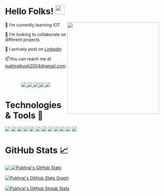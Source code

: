 # Hello Folks! <img src="https://github.com/rahulkarda/rahulkarda/blob/main/wave.gif?raw=true" width="30">
 <!-- Profile views -->
 <img src="https://c.tenor.com/flflC6GFzO8AAAAd/sultan-alrefaei-programmer.gif" align="right" height="300">

🌱 I’m currently learning IOT

👯 I’m looking to collaborate on different projects

📝 I actively post on [LinkedIn](https://linkedin.com/in/rahulkarda)

📫You can reach me at pukhrajkush2004@gmail.com

<br>
<p align="center">
  <a href="https://bento.me/pukhraj2004" target="_blank">
    <img src="https://img.shields.io/static/v1?label=|&message=BENTO&color=ff&style=plastic&logo=realm&logo-color=white"/>
  </a>
  <a href="https://www.linkedin.com/in/pukhraj-kushwah-2b95bb23b" target="_blank">
    <img src="https://img.shields.io/static/v1?label=|&message=LINKED-IN&color=cdf998&style=plastic&logo=linkedin&logo-color=white"/>
  </a>
  <a href="https://x.com/Pukhraj2004" target="_blank">
    <img src="https://img.shields.io/static/v1?label=|&message=TWITTER&color=d18014&style=plastic&logo=twitter&logo-color=white"/>
  </a>
  <a href="https://www.credly.com/users/pukhraj-kushwah" target="_blank">
      <img src="https://img.shields.io/static/v1?label=|&message=CREDLY&color=cde928&style=plastic&logo=dev.to&logo-color=white"/>
  </a>
  <a href="resume.pdf" target="_blank" download="resume.pdf">
      <img src="https://img.shields.io/static/v1?label=|&message=RESUME&color=24555f&style=plastic&logo=react&logo-color=white"/>
  </a>
</p>

# Technologies & Tools 🔧
![](https://img.shields.io/badge/Code-HTML5-informational?style=flat&logo=html5&logoColor=white&color=brightgreen)
![](https://img.shields.io/badge/Code-CSS3-informational?style=flat&logo=css3&logoColor=white&color=brightgreen)
![](https://img.shields.io/badge/Code-JavaScript-informational?style=flat&logo=javascript&logoColor=white&color=brightgreen)
![](https://img.shields.io/badge/Code-ReactJS-informational?style=flat&logo=react&logoColor=white&color=brightgreen)
![](https://img.shields.io/badge/Code-NodeJS-informational?style=flat&logo=node.js&logoColor=white&color=brightgreen)
![](https://img.shields.io/badge/Code-Python-informational?style=flat&logo=python&logoColor=white&color=brightgreen)
![](https://img.shields.io/badge/Code-C++-informational?style=flat&logo=cplusplus&logoColor=white&color=brightgreen)
![](https://img.shields.io/badge/Database-MongoDB-informational?style=flat&logo=mongodb&logoColor=white&color=brightgreen)
![](https://img.shields.io/badge/Database-MySQL-informational?style=flat&logo=mysql&logoColor=white&color=brightgreen)
![](https://img.shields.io/badge/Tool-Firebase-informational?style=flat&logo=firebase&logoColor=white&color=brightgreen)
![](https://img.shields.io/badge/Tools-Git-informational?style=flat&logo=git&logoColor=white&color=brightgreen)
![](https://img.shields.io/badge/Editor-VSCode-informational?style=flat&logo=visualstudiocode&logoColor=white&color=brightgreen)
<br>

# GitHub Stats 📈
<a href="https://github.com/pukhraj1002/pukhraj1002">
  <img align="center" src="https://github-readme-stats.vercel.app/api/top-langs/?username=pukhraj1002&hide=less&title_color=d13979&text_color=c9cacc&icon_color=2bbc8a&bg_color=1d1f21&langs_count=3" />
</a>

<a href="https://github.com/pukhraj1002/pukhraj1002">
  <img align="center" src="https://github-readme-stats.vercel.app/api?username=pukhraj1002&count_private=true&show_icons=true&theme=radical&hide_border=true&custom_title=Pukhraj%20Kushwah%27s%20Github%20Stats" alt="Pukhraj's GitHub Stats" />
</a>
<br><br>

<a href="https://github.com/pukhraj1002/pukhraj1002">
  <img align="center" src="https://github-profile-summary-cards.vercel.app/api/cards/profile-details?username=pukhraj1002&theme=radical&hide_border=true)](https://github.com/pukhraj1002" alt="Pukhraj's GitHub Stats Graph"/>
</a>
<br><br>

<a href="https://github.com/pukhraj1002/pukhraj1002">
  <img align="center" src="https://github-readme-streak-stats.herokuapp.com/?user=pukhraj1002&theme=dark" alt="Pukhraj's GitHub Streak Stats"/>
</a>
<br><br>
